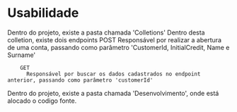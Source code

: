 # Usabilidade

Dentro do projeto, existe a pasta chamada 'Colletions'
    Dentro desta colletion, existe dois endpoints
        POST
            Responsável por realizar a abertura de uma conta, passando como parâmetro 'CustomerId, InitialCredit, Name e Surname'

        GET
          Responsável por buscar os dados cadastrados no endpoint anterior, passando como parâmetro 'customerId'

Dentro do projeto, existe a pasta chamada 'Desenvolvimento', onde está alocado o codigo fonte.
